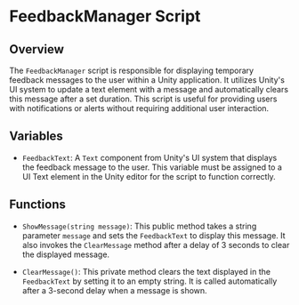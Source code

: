 # FeedbackManager Script

## Overview
The `FeedbackManager` script is responsible for displaying temporary feedback messages to the user within a Unity application. It utilizes Unity's UI system to update a text element with a message and automatically clears this message after a set duration. This script is useful for providing users with notifications or alerts without requiring additional user interaction.

## Variables
- `FeedbackText`: A `Text` component from Unity's UI system that displays the feedback message to the user. This variable must be assigned to a UI Text element in the Unity editor for the script to function correctly.

## Functions
- `ShowMessage(string message)`: This public method takes a string parameter `message` and sets the `FeedbackText` to display this message. It also invokes the `ClearMessage` method after a delay of 3 seconds to clear the displayed message.
  
- `ClearMessage()`: This private method clears the text displayed in the `FeedbackText` by setting it to an empty string. It is called automatically after a 3-second delay when a message is shown.